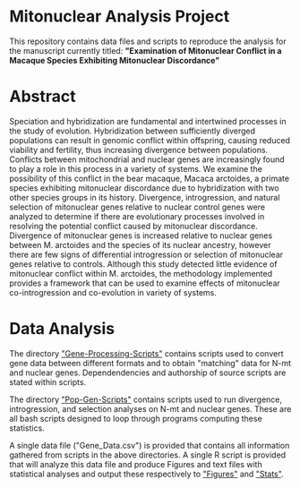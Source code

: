 # Mitonuclear Analysis Project
This repository contains data files and scripts to reproduce the analysis for the manuscript currently titled: **"Examination of Mitonuclear Conflict in a Macaque Species Exhibiting Mitonuclear Discordance"**

# Abstract 

Speciation and hybridization are fundamental and intertwined processes in the study of evolution. Hybridization between sufficiently diverged populations can result in genomic conflict within offspring, causing reduced viability and fertility, thus increasing divergence between populations. Conflicts between mitochondrial and nuclear genes are increasingly found to play a role in this process in a variety of systems. We examine the possibility of this conflict in the bear macaque, Macaca arctoides, a primate species exhibiting mitonuclear discordance due to hybridization with two other species groups in its history. Divergence, introgression, and natural selection of mitonuclear genes relative to nuclear control genes were analyzed to determine if there are evolutionary processes involved in resolving the potential conflict caused by mitonuclear discordance. Divergence of mitonuclear genes is increased relative to nuclear genes between M. arctoides and the species of its nuclear ancestry, however there are few signs of differential introgression or selection of mitonuclear genes relative to controls. Although this study detected little evidence of mitonuclear conflict within M. arctoides, the methodology implemented provides a framework that can be used to examine effects of mitonuclear co-introgression and co-evolution in variety of systems.

# Data Analysis

The directory ["Gene-Processing-Scripts"](https://github.com/StevisonLab/Mitonuclear-Analysis-Project/tree/master/Gene-Processing-Scripts)
contains scripts used to convert gene data between different formats and to obtain "matching" data for N-mt and nuclear genes. Dependendencies and authorship of source scripts are stated within scripts.

The directory ["Pop-Gen-Scripts"](https://github.com/StevisonLab/Mitonuclear-Analysis-Project/tree/master/Pop-Gen-Scripts) contains scripts used to run divergence, introgression, and selection analyses on N-mt and nuclear genes. These are all bash scripts designed to loop through programs computing these statistics.

A single data file ("Gene_Data.csv") is provided that contains all information gathered from scripts in the above directories. A single R script is provided that will analyze this data file and produce Figures and text files with statistical analyses and output these respectively to ["Figures"](https://github.com/StevisonLab/Mitonuclear-Analysis-Project/tree/master/Figures) and ["Stats"](https://github.com/StevisonLab/Mitonuclear-Analysis-Project/tree/master/Stats).
